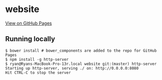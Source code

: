 # website

[View on GitHub Pages](http://shiftmedical.github.io/website/)

Running locally
---------------

	$ bower install # bower_components are added to the repo for GitHub Pages
	$ npm install -g http-server
	$ ryan@Ryans-MacBook-Pro-13r.local website git:(master) http-server
	Starting up http-server, serving ./ on: http://0.0.0.0:8080
	Hit CTRL-C to stop the server
